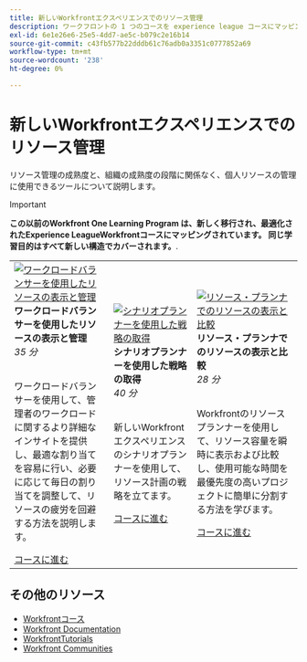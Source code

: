 ```yaml
---
title: 新しいWorkfrontエクスペリエンスでのリソース管理
description: ワークフロントの 1 つのコースを experience league コースにマッピング
exl-id: 6e1e26e6-25e5-4dd7-ae5c-b079c2e16b14
source-git-commit: c43fb577b22dddb61c76adb0a3351c0777852a69
workflow-type: tm+mt
source-wordcount: '238'
ht-degree: 0%

---
```


# 新しいWorkfrontエクスペリエンスでのリソース管理

リソース管理の成熟度と、組織の成熟度の段階に関係なく、個人リソースの管理に使用できるツールについて説明します。

>[!IMPORTANT]
>
>**この以前のWorkfront One Learning Program は、新しく移行され、最適化されたExperience LeagueWorkfrontコースにマッピングされています。  同じ学習目的はすべて新しい構造でカバーされます。**.

<table>
  <tr>
   <td>
      <a href="https://experienceleague.adobe.com/?recommended=Workfront-L-1-2022.1.workloadbalancer">
      <img alt="ワークロードバランサーを使用したリソースの表示と管理" src="https://cdn.experienceleague.adobe.com/thumb/view-and-manage-resources-with-the-workload-balancer.png"/>
      </a>
      <div>
         <strong>ワークロードバランサーを使用したリソースの表示と管理</strong></a>
         <br/><em>35 分</em>
      </div>
      <p>
        <br/>
         ワークロードバランサーを使用して、管理者のワークロードに関するより詳細なインサイトを提供し、最適な割り当てを容易に行い、必要に応じて毎日の割り当てを調整して、リソースの疲労を回避する方法を説明します。
      </p>
      <a  rel="noreferrer" target="_blank" href="https://experienceleague.adobe.com/?recommended=Workfront-L-1-2022.1.workloadbalancer" class="spectrum-Button spectrum-Button--primary spectrum-Button--sizeM">
      <span class="spectrum-Button-label has-no-wrap has-text-weight-bold">コースに進む</span>
      </a>
   </td>   
   <td>
      <a href="https://experienceleague.adobe.com/?recommended=Workfront-L-1-2022.1.scenarioplanner">
      <img alt="シナリオプランナーを使用した戦略の取得" src="https://cdn.experienceleague.adobe.com/thumb/get-strategic-with-the-scenario-planner.png"/>
      </a>
      <div>
         <strong>シナリオプランナーを使用した戦略の取得</strong></a>
         <br/><em>40 分</em>
      </div>
      <p>
        <br/>
         新しいWorkfrontエクスペリエンスのシナリオプランナーを使用して、リソース計画の戦略を立てます。
      </p>
      <a  rel="noreferrer" target="_blank" href="https://experienceleague.adobe.com/?recommended=Workfront-L-1-2022.1.scenarioplanner" class="spectrum-Button spectrum-Button--primary spectrum-Button--sizeM">
      <span class="spectrum-Button-label has-no-wrap has-text-weight-bold">コースに進む</span>
      </a>
   </td>
    <td>
      <a href="https://experienceleague.adobe.com/?recommended=Workfront-L-1-2022.1.resourceplanner">
      <img alt="リソース・プランナでのリソースの表示と比較" src="https://cdn.experienceleague.adobe.com/thumb/view-and-compare-resources-in-the-resource-planner.png"/>
      </a>
      <div>
         <strong>リソース・プランナでのリソースの表示と比較</strong></a>
         <br/><em>28 分</em>
      </div>
      <p>
        <br/>
         Workfrontのリソースプランナーを使用して、リソース容量を瞬時に表示および比較し、使用可能な時間を最優先度の高いプロジェクトに簡単に分割する方法を学びます。
      </p>
      <a  rel="noreferrer" target="_blank" href="https://experienceleague.adobe.com/?recommended=Workfront-L-1-2022.1.resourceplanner" class="spectrum-Button spectrum-Button--primary spectrum-Button--sizeM">
      <span class="spectrum-Button-label has-no-wrap has-text-weight-bold">コースに進む</span>
      </a>
   </td>
  </tr>

</table>

## その他のリソース

* [Workfrontコース](https://experienceleague.adobe.com/?lang=en&amp;Solution=Workfront#courses)
* [Workfront Documentation](https://experienceleague.adobe.com/docs/workfront.html)
* [WorkfrontTutorials](https://experienceleague.adobe.com/docs/workfront-learn/tutorials-workfront/home.html)
* [Workfront Communities](https://experienceleaguecommunities.adobe.com/t5/workfront/ct-p/workfront)
